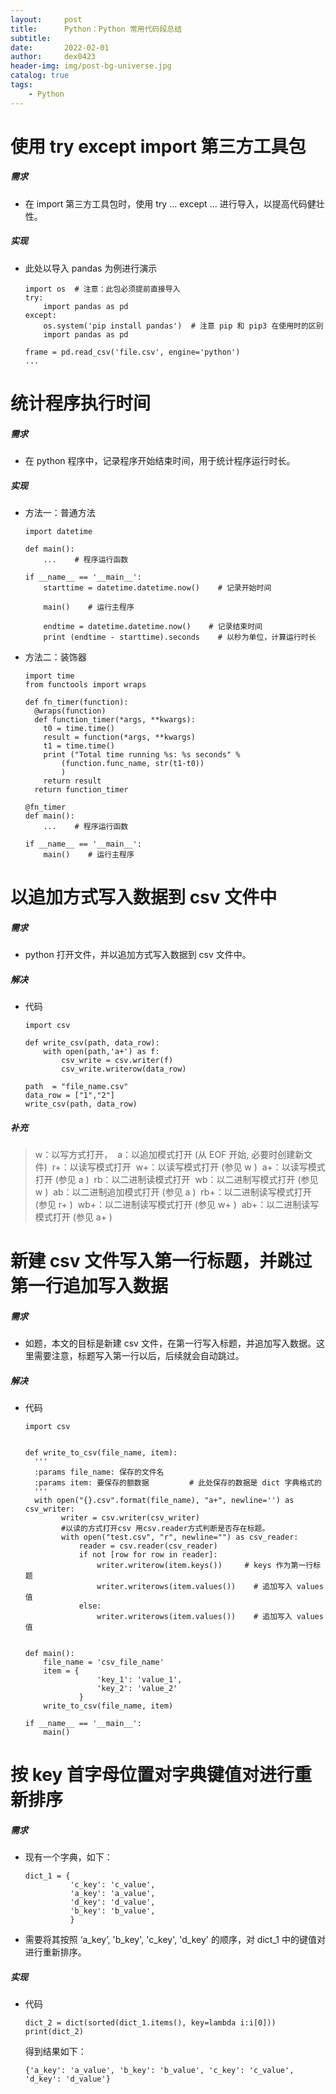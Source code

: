 ```yaml
---
layout:     post
title:      Python：Python 常用代码段总结
subtitle:   
date:       2022-02-01
author:     dex0423
header-img: img/post-bg-universe.jpg
catalog: true
tags:
    - Python
---
```



# 使用 try except import 第三方工具包

##### 需求
- 在 import 第三方工具包时，使用 try ... except ... 进行导入，以提高代码健壮性。

##### 实现

- 此处以导入 pandas 为例进行演示
  ```
  import os  # 注意：此包必须提前直接导入
  try:
      import pandas as pd
  except:
      os.system('pip install pandas')  # 注意 pip 和 pip3 在使用时的区别
      import pandas as pd
  
  frame = pd.read_csv('file.csv', engine='python')
  ...
  ```
  
# 统计程序执行时间

##### 需求

- 在 python 程序中，记录程序开始结束时间，用于统计程序运行时长。

##### 实现

- 方法一：普通方法
  ```
  import datetime
  
  def main():
      ...    # 程序运行函数
  
  if __name__ == '__main__':
      starttime = datetime.datetime.now()    # 记录开始时间
      
      main()    # 运行主程序
      
      endtime = datetime.datetime.now()    # 记录结束时间
      print (endtime - starttime).seconds    # 以秒为单位，计算运行时长
  ```
- 方法二：装饰器
  ```
  import time
  from functools import wraps
    
  def fn_timer(function):
    @wraps(function)
    def function_timer(*args, **kwargs):
      t0 = time.time()
      result = function(*args, **kwargs)
      t1 = time.time()
      print ("Total time running %s: %s seconds" %
          (function.func_name, str(t1-t0))
          )
      return result
    return function_timer
  
  @fn_timer
  def main():
      ...    # 程序运行函数
  
  if __name__ == '__main__':
      main()    # 运行主程序
  ```

# 以追加方式写入数据到 csv 文件中

##### 需求

- python 打开文件，并以追加方式写入数据到 csv 文件中。

##### 解决
- 代码
  
  ```
  import csv
  
  def write_csv(path, data_row):
      with open(path,'a+') as f:
          csv_write = csv.writer(f)
          csv_write.writerow(data_row)
  
  path  = "file_name.csv"
  data_row = ["1","2"]
  write_csv(path, data_row)
  
  ```
##### 补充

>w：以写方式打开， 
a：以追加模式打开 (从 EOF 开始, 必要时创建新文件) 
r+：以读写模式打开 
w+：以读写模式打开 (参见 w ) 
a+：以读写模式打开 (参见 a ) 
rb：以二进制读模式打开 
wb：以二进制写模式打开 (参见 w ) 
ab：以二进制追加模式打开 (参见 a ) 
rb+：以二进制读写模式打开 (参见 r+ ) 
wb+：以二进制读写模式打开 (参见 w+ ) 
ab+：以二进制读写模式打开 (参见 a+ )


# 新建 csv 文件写入第一行标题，并跳过第一行追加写入数据

##### 需求

- 如题，本文的目标是新建 csv 文件，在第一行写入标题，并追加写入数据。这里需要注意，标题写入第一行以后，后续就会自动跳过。

##### 解决

- 代码
  ``` 
  import csv
  
  
  def write_to_csv(file_name, item):
    '''
    :params file_name: 保存的文件名
    :params item: 要保存的额数据         # 此处保存的数据是 dict 字典格式的
    '''
    with open("{}.csv".format(file_name), "a+", newline='') as csv_writer:
          writer = csv.writer(csv_writer)
          #以读的方式打开csv 用csv.reader方式判断是否存在标题。
          with open("test.csv", "r", newline="") as csv_reader:
              reader = csv.reader(csv_reader)
              if not [row for row in reader]:
                  writer.writerow(item.keys())     # keys 作为第一行标题
                  writer.writerows(item.values())    # 追加写入 values 值
              else:
                  writer.writerows(item.values())    # 追加写入 values 值
  
  
  def main():
      file_name = 'csv_file_name'
      item = {
                  'key_1': 'value_1',
                  'key_2': 'value_2'
              }
      write_to_csv(file_name, item)
  
  if __name__ == '__main__':
      main() 
  ```  
  
# 按 key 首字母位置对字典键值对进行重新排序

##### 需求

- 现有一个字典，如下：
  ```
  dict_1 = {
            'c_key': 'c_value',
            'a_key': 'a_value',
            'd_key': 'd_value',
            'b_key': 'b_value',
            }
  ```
- 需要将其按照 ‘a_key’, 'b_key', 'c_key', 'd_key' 的顺序，对 dict_1 中的键值对进行重新排序。
##### 实现
- 代码
  ```
  dict_2 = dict(sorted(dict_1.items(), key=lambda i:i[0]))
  print(dict_2)
  ```
  得到结果如下：
  ```
  {'a_key': 'a_value', 'b_key': 'b_value', 'c_key': 'c_value', 'd_key': 'd_value'}
  ```